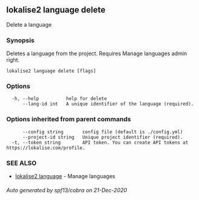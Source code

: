 ## lokalise2 language delete

Delete a language

### Synopsis

Deletes a language from the project. Requires Manage languages admin right.

```
lokalise2 language delete [flags]
```

### Options

```
  -h, --help          help for delete
      --lang-id int   A unique identifier of the language (required).
```

### Options inherited from parent commands

```
      --config string       config file (default is ./config.yml)
      --project-id string   Unique project identifier (required).
  -t, --token string        API token. You can create API tokens at https://lokalise.com/profile.
```

### SEE ALSO

* [lokalise2 language](lokalise2_language.md)	 - Manage languages

###### Auto generated by spf13/cobra on 21-Dec-2020
